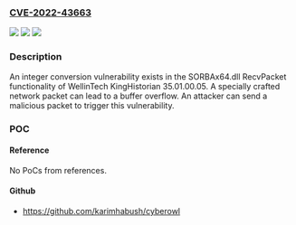 ### [CVE-2022-43663](https://cve.mitre.org/cgi-bin/cvename.cgi?name=CVE-2022-43663)
![](https://img.shields.io/static/v1?label=Product&message=KingHistorian&color=blue)
![](https://img.shields.io/static/v1?label=Version&message=%3D%2035.01.00.05%20&color=brighgreen)
![](https://img.shields.io/static/v1?label=Vulnerability&message=CWE-195%3A%20Signed%20to%20Unsigned%20Conversion%20Error&color=brighgreen)

### Description

An integer conversion vulnerability exists in the SORBAx64.dll RecvPacket functionality of WellinTech KingHistorian 35.01.00.05. A specially crafted network packet can lead to a buffer overflow. An attacker can send a malicious packet to trigger this vulnerability.

### POC

#### Reference
No PoCs from references.

#### Github
- https://github.com/karimhabush/cyberowl

